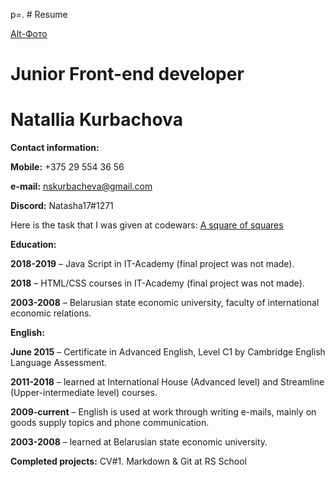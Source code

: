 p=. # Resume

[Alt-Фото](/rsschool-cv/icon.png)

# Junior Front-end developer

# Natallia Kurbachova

**Contact information:**

**Mobile:** +375 29 554 36 56

**e-mail:** nskurbacheva@gmail.com

**Discord:** Natasha17#1271

Here is the task that I was given at codewars: [A square of squares](https://www.codewars.com/kata/54c27a33fb7da0db0100040e/train/javascript)

**Education:**

**2018-2019** – Java Script in IT-Academy (final project was not made).

**2018** – HTML/CSS courses in IT-Academy (final project was not made).

**2003-2008** – Belarusian state economic university, faculty of international economic relations.

**English:**

**June 2015** – Certificate in Advanced English, Level C1 by Cambridge English Language Assessment.

**2011-2018** – learned at International House (Advanced level) and Streamline (Upper-intermediate level) courses.

**2009-current** – English is used at work through writing e-mails, mainly on goods supply topics and phone communication.

**2003-2008** – learned at Belarusian state economic university.

**Completed projects:** CV#1. Markdown & Git at RS School
